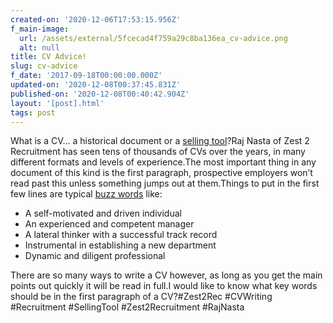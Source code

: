 ```yaml
---
created-on: '2020-12-06T17:53:15.956Z'
f_main-image:
  url: /assets/external/5fcecad4f759a29c8ba136ea_cv-advice.png
  alt: null
title: CV Advice!
slug: cv-advice
f_date: '2017-09-18T00:00:00.000Z'
updated-on: '2020-12-08T00:37:45.831Z'
published-on: '2020-12-08T00:40:42.904Z'
layout: '[post].html'
tags: post
---
```


What is a CV… a historical document or a [selling tool](#)?Raj Nasta of Zest 2 Recruitment has seen tens of thousands of CVs over the years, in many different formats and levels of experience.The most important thing in any document of this kind is the first paragraph, prospective employers won’t read past this unless something jumps out at them.Things to put in the first few lines are typical [buzz words](#) like:

*   A self-motivated and driven individual
*   An experienced and competent manager
*   A lateral thinker with a successful track record
*   Instrumental in establishing a new department
*   Dynamic and diligent professional

There are so many ways to write a CV however, as long as you get the main points out quickly it will be read in full.I would like to know what key words should be in the first paragraph of a CV?#Zest2Rec #CVWriting #Recruitment #SellingTool #Zest2Recruitment #RajNasta
